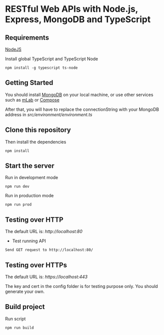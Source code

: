 # RESTful Web APIs with Node.js, Express, MongoDB and TypeScript

## Requirements

[NodeJS](https://nodejs.org/en/)

Install global TypeScript and TypeScript Node

```
npm install -g typescript ts-node
```

## Getting Started

You should install [MongoDB](https://docs.mongodb.com/manual/administration/install-community/) on your local machine, or use other services such as [mLab](https://mlab.com/) or [Compose](https://www.compose.com/compare/mongodb)

After that, you will have to replace the connectionString with your MongoDB address in _src/environment/environment.ts_

## Clone this repository

Then install the dependencies

```
npm install
```

## Start the server

Run in development mode

```
npm run dev
```

Run in production mode

```
npm run prod
```

## Testing over HTTP

The default URL is: _http://localhost:80_

- Test running API

```
Send GET request to http://localhost:80/
```

## Testing over HTTPs

The default URL is: _https://localhost:443_

The key and cert in the config folder is for testing purpose only. You should generate your own.


## Build project

Run script

```
npm run build
```